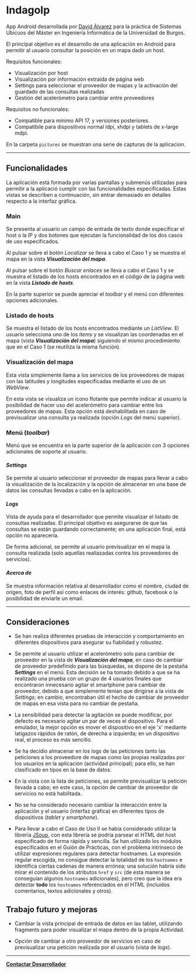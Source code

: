 # IndagoIp

App Android desarrollada por [David Álvarez](https://github.com/davidalvarezcastro/) para la práctica de Sistemas Ubicuos del Máster en Ingeniería Informática de la Universidad de Burgos.

El principal objetivo es el desarrollo de una aplicación en Android para permitir al usuario consultar la posición en un mapa dado un host.

Requisitos funcionales:

- Visualización por host
- Visualización por información extraída de página web
- Settings para seleccionar el proveedor de mapas y la activación del guardado de las consultas realizadas
- Gestión del acelerómetro para cambiar entre proveedores

Requisitos no funcionales:

- Compatible para mínimo API 17, y versiones posteriores.
- Compatibile para dispositivos normal ldpi, xhdpi y tablets de x-large mdpi.

En la carpeta `pictures` se muestran una serie de capturas de la aplicacion.

---

## Funcionalidades

La aplicación está formada por varias pantallas y submenús utilizadas para permitir a la aplicació cumplir con las funcionalidades especificadas. Estas vistas se describen a continuación, sin entrar demasiado en detalles respecto a la interfaz gráfica.

### **Main**

Se presenta al usuario un campo de entrada de texto donde especificar el host o la IP y dos botones que ejecutan la funcionalidad de los dos casos de uso especificados.

Al pulsar sobre el botón _Localizar_ se lleva a cabo el Caso 1 y se muestra el mapa en la vista **_Visualización del mapa_**.

Al pulsar sobre el botón _Buscar enlaces_ se lleva a cabo el Caso 1 y se muestra el listado de los hosts encontrados en el código de la página web en la vista **_Listado de hosts_**.

En la parte superior se puede apreciar el _toolbar_ y el menú con diferentes opciones adicionales.

### **Listado de hosts**

Se muestra el listado de los hosts encontrados mediante un _ListView_. El usuario selecciona uno de los _items_ y se visualizan las coordenadas en el mapa (vista **_Visualización del mapa_**) siguiendo el mismo procedimiento que en el Caso 1 (se reutiliza la misma función).

### **Visualización del mapa**

Esta vista simplemente llama a los servicios de los proveedores de mapas con las latitudes y longitudes especificadas mediante el uso de un _WebView_.

En esta vista se visualiza un icono flotante que permite indicar al usuario la posibilidad de hacer uso del acelerómetro para cambiar entre los proveedores de mapas. Esta opción está deshabilitada en caso de previsualizar una consulta ya realizada (opción _Logs_ del menú superior).

### **Menú (_toolbar_)**

Menú que se encuentra en la parte superior de la aplicación con 3 opciones adicionales de soporte al usuario.

#### _Settings_

Se permite al usuario seleccionar el proveedor de mapas para llevar a cabo la visualización de la localización y la opción de almacenar en una base de datos las consultas llevadas a cabo en la aplicación.

#### _Logs_

Vista de ayuda para el desarrollador que permite visualizar el listado de consultas realizadas. El principal objetivo es asegurarse de que las consultas se están guardando correctamente; en una aplicación final, está opción no aparecería.

De forma adicional, se permite al usuario previsualizar en el mapa la consulta realizada (solo aquellas realiazadas contra los proveedores de servicios).

#### _Acerca de_

Se muestra información relativa al desarrollador como el nombre, ciudad de origen, foto de perfil así como enlaces de interés: github, facebook o la posibilidad de enviarle un email.

---

## Consideraciones

- Se han realiza diferentes pruebas de interacción y comportamiento en diferentes dispositivos para asegurar su fiabilidad y robustez.

- Se permite al usuario utilizar el acelerómetro solo para cambiar de proveedor en la vista de **_Visualización del mapa_**, en caso de cambiar de proveedor predefinido para las búsquedas, se dispone de la pestaña **_Settings_** en el menú. Esta decisión se ha tomado debido a que se ha realizado una prueba con un grupo de 4 usuarios finales que encontraron innecesario agitar el smartphone para cambiar de proveedor, debido a que simplemente tenian que dirigirse a la vista de _Settings_; en cambio, encontraban útil el hecho de cambiar de proveedor de mapas en esa vista para no cambiar de pestaña.

- La sensibilidad para detectar la agitación se puede modificar, por defecto es necesario agitar un par de veces el dispositivo. Para el emulador, la mejor opción es mover el dispositivo en el eje 'x' mediante latigazos rápidos de ratón, de derecha a izquierda; en un dispositivo real, el proceso es más sencillo.

- Se ha decidio almacenar en los logs de las peticiones tanto las peticiones a los proveedore de mapas como las propias realizadas por los usuarios en la aplicación (actividad principal); para ello, se han clasificado en tipos en la base de datos.

- En la vista con la lista de peticiones, se permite previsualizar la petición llevada a cabo; en este caso, la opción de cambiar de proveedor de servicios no está habilitada.

- No se ha considerado necesario cambiar la interacción entre la aplicación y el usuario (interfaz gráfica) en diferentes tipos de dispositivos (_tablet_ y _smartphone_).

- Para llevar a cabo el Caso de Uso II se había considerado utilizar la librería [JSoup](https://jsoup.org/), con esta librería se podría parsear el HTML del host especificado de forma rápida y sencilla. Se han utilizado los módulos especificados en el Guión de Prácticas, con el problema intrínseco de utilizar expresiones regulares para detectar hostnames. La expresión regular escogida, no consigue detectar la totalidad de los `hostnames` e identifica ciertas cadenas de manera errónea; una solución habría sido mirar el contenido de los atributos `href` y `src` (de esta manera se conseguían algunos `hostnames` adicionales), pero creo que la idea era detectar **todo** los `hostnames` referenciados en el HTML (incluidos comentarios, textos adicionales y otros).

## Trabajo futuro y mejoras

- Cambiar la vista principal de entrada de datos en las tablet, utilizando fragments para poder visualizar el mapa dentro de la propia Actividad.

- Opción de cambiar a otro proveedor de servicios en caso de previsualizar una petición realizada por el usuario (vista de _logs_).

---

[**Contactar Desarrollador**](mailto:dac1005@alu.ubu.es?subject=[SAL]%20Duda%20Proyecto%20Android)
